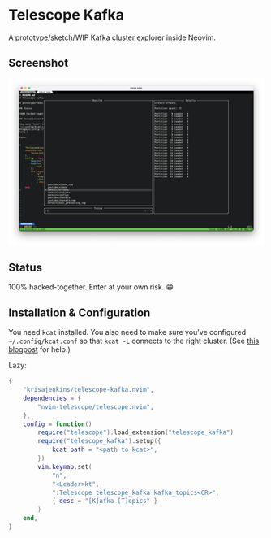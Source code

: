# Telescope Kafka

A prototype/sketch/WIP Kafka cluster explorer inside Neovim.

## Screenshot

![Screenshot](screenshot.png?raw=true)

## Status

100% hacked-together. Enter at your own risk. 😁

## Installation & Configuration

You need `kcat` installed. You also need to make sure you've configured
`~/.config/kcat.conf` so that `kcat -L` connects to the right cluster. (See [this
blogpost](http://blog.jenkster.com/2022/10/setting-up-kcat-config.html) for
help.)

Lazy: 

```lua
{
	"krisajenkins/telescope-kafka.nvim",
	dependencies = {
		"nvim-telescope/telescope.nvim",
	},
	config = function()
		require("telescope").load_extension("telescope_kafka")
		require("telescope_kafka").setup({
			kcat_path = "<path to kcat>",
		})
		vim.keymap.set(
			"n",
			"<Leader>kt",
			":Telescope telescope_kafka kafka_topics<CR>",
			{ desc = "[K]afka [T]opics" }
		)
	end,
}
```
